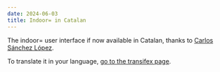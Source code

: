 ```yaml
---
date: 2024-06-03
title: Indoor= in Catalan
---
```


The indoor= user interface if now available in Catalan, thanks to [Carlos Sánchez López](https://app.transifex.com/user/profile/erielkhan/).

To translate it in your language, [go to the transifex page](https://explore.transifex.com/indoorequal/indoorequalorg/).
